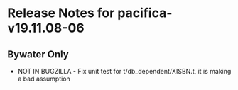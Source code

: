 
# Release Notes for pacifica-v19.11.08-06

## Bywater Only

- NOT IN BUGZILLA - Fix unit test for t/db_dependent/XISBN.t, it is making a bad assumption


